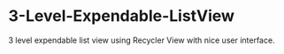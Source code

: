 # 3-Level-Expendable-ListView
3 level expendable list view using Recycler View with nice user interface.
